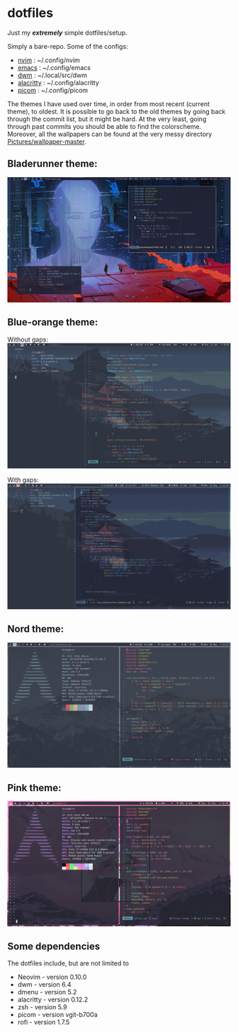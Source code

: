 # dotfiles

Just my ***extremely*** simple dotfiles/setup.

Simply a bare-repo. Some of the configs:
 - [nvim](/.config/nvim) : ~/.config/nvim
 - [emacs](/.config/emacs) : ~/.config/emacs
 - [dwm](/.local/src/dwm) : ~/.local/src/dwm
 - [alacritty](/.config/alacritty) : ~/.config/alacritty
 - [picom](/.config/picom) : ~/.config/picom

The themes I have used over time, in order from most recent (current theme), to oldest.
It is possible to go back to the old themes by going back through the commit list, but it might 
be hard.
At the very least, going through past commits you should be able to find the colorscheme.
Moreover, all the wallpapers can be found at the very messy directory [Pictures/wallpaper-master](/Pictures/wallpaper-master).

## Bladerunner theme:

<img src="./bladerunnerTheme.png" >

## Blue-orange theme:

Without gaps:
<img src="./blueTheme.png" >

With gaps:
<img src="./blueThemeGaps.png" >

## Nord theme:

<img src="./nordTheme.png" >

## Pink theme:

<img src="./pinkNeonTheme.png" >

## Some dependencies

The dotfiles include, but are not limited to
- Neovim - version 0.10.0
- dwm - version 6.4
- dmenu - version 5.2
- alacritty - version 0.12.2
- zsh - version 5.9
- picom - version vgit-b700a
- rofi - version 1.7.5
